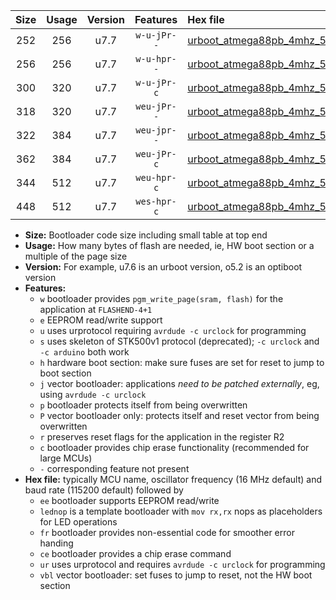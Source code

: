 |Size|Usage|Version|Features|Hex file|
|:-:|:-:|:-:|:-:|:--|
|252|256|u7.7|`w-u-jPr--`|[urboot_atmega88pb_4mhz_500000bps_lednop_ur_vbl.hex](https://raw.githubusercontent.com/stefanrueger/urboot.hex/main/mcus/atmega88pb/fcpu_4mhz/500000_bps/urboot_atmega88pb_4mhz_500000bps_lednop_ur_vbl.hex)|
|256|256|u7.7|`w-u-hpr--`|[urboot_atmega88pb_4mhz_500000bps_lednop_fr_ur.hex](https://raw.githubusercontent.com/stefanrueger/urboot.hex/main/mcus/atmega88pb/fcpu_4mhz/500000_bps/urboot_atmega88pb_4mhz_500000bps_lednop_fr_ur.hex)|
|300|320|u7.7|`w-u-jPr-c`|[urboot_atmega88pb_4mhz_500000bps_lednop_fr_ce_ur_vbl.hex](https://raw.githubusercontent.com/stefanrueger/urboot.hex/main/mcus/atmega88pb/fcpu_4mhz/500000_bps/urboot_atmega88pb_4mhz_500000bps_lednop_fr_ce_ur_vbl.hex)|
|318|320|u7.7|`weu-jPr--`|[urboot_atmega88pb_4mhz_500000bps_ee_lednop_ur_vbl.hex](https://raw.githubusercontent.com/stefanrueger/urboot.hex/main/mcus/atmega88pb/fcpu_4mhz/500000_bps/urboot_atmega88pb_4mhz_500000bps_ee_lednop_ur_vbl.hex)|
|322|384|u7.7|`weu-jpr--`|[urboot_atmega88pb_4mhz_500000bps_ee_lednop_fr_ur_vbl.hex](https://raw.githubusercontent.com/stefanrueger/urboot.hex/main/mcus/atmega88pb/fcpu_4mhz/500000_bps/urboot_atmega88pb_4mhz_500000bps_ee_lednop_fr_ur_vbl.hex)|
|362|384|u7.7|`weu-jPr-c`|[urboot_atmega88pb_4mhz_500000bps_ee_lednop_fr_ce_ur_vbl.hex](https://raw.githubusercontent.com/stefanrueger/urboot.hex/main/mcus/atmega88pb/fcpu_4mhz/500000_bps/urboot_atmega88pb_4mhz_500000bps_ee_lednop_fr_ce_ur_vbl.hex)|
|344|512|u7.7|`weu-hpr-c`|[urboot_atmega88pb_4mhz_500000bps_ee_lednop_fr_ce_ur.hex](https://raw.githubusercontent.com/stefanrueger/urboot.hex/main/mcus/atmega88pb/fcpu_4mhz/500000_bps/urboot_atmega88pb_4mhz_500000bps_ee_lednop_fr_ce_ur.hex)|
|448|512|u7.7|`wes-hpr-c`|[urboot_atmega88pb_4mhz_500000bps_ee_lednop_fr_ce.hex](https://raw.githubusercontent.com/stefanrueger/urboot.hex/main/mcus/atmega88pb/fcpu_4mhz/500000_bps/urboot_atmega88pb_4mhz_500000bps_ee_lednop_fr_ce.hex)|

- **Size:** Bootloader code size including small table at top end
- **Usage:** How many bytes of flash are needed, ie, HW boot section or a multiple of the page size
- **Version:** For example, u7.6 is an urboot version, o5.2 is an optiboot version
- **Features:**
  + `w` bootloader provides `pgm_write_page(sram, flash)` for the application at `FLASHEND-4+1`
  + `e` EEPROM read/write support
  + `u` uses urprotocol requiring `avrdude -c urclock` for programming
  + `s` uses skeleton of STK500v1 protocol (deprecated); `-c urclock` and `-c arduino` both work
  + `h` hardware boot section: make sure fuses are set for reset to jump to boot section
  + `j` vector bootloader: applications *need to be patched externally*, eg, using `avrdude -c urclock`
  + `p` bootloader protects itself from being overwritten
  + `P` vector bootloader only: protects itself and reset vector from being overwritten
  + `r` preserves reset flags for the application in the register R2
  + `c` bootloader provides chip erase functionality (recommended for large MCUs)
  + `-` corresponding feature not present
- **Hex file:** typically MCU name, oscillator frequency (16 MHz default) and baud rate (115200 default) followed by
  + `ee` bootloader supports EEPROM read/write
  + `lednop` is a template bootloader with `mov rx,rx` nops as placeholders for LED operations
  + `fr` bootloader provides non-essential code for smoother error handing
  + `ce` bootloader provides a chip erase command
  + `ur` uses urprotocol and requires `avrdude -c urclock` for programming
  + `vbl` vector bootloader: set fuses to jump to reset, not the HW boot section
